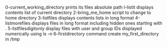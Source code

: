 0-current_working_directory prints its files absolute path
l-listit displays contents list of current directory
2-bring_me_home script to change to home directory
3-listfiles displays contents lists in long format
4-listmorefiles displays files in long format including hidden ones starting with .
5-listfilesdigitonly display files with user and group IDs displayed numerically using ls -n
6-firstdirectory command create my_first_directory in /tmp
